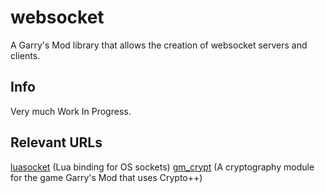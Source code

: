 # websocket

A Garry's Mod library that allows the creation of websocket servers and clients.

## Info

Very much Work In Progress.

## Relevant URLs

[luasocket](https://github.com/diegonehab/luasocket) (Lua binding for OS sockets)
[gm_crypt](https://github.com/danielga/gm_crypt) (A cryptography module for the game Garry's Mod that uses Crypto++)
